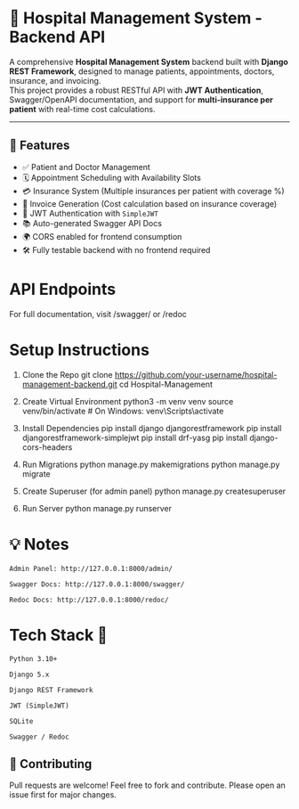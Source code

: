 # 🏥 Hospital Management System - Backend API

A comprehensive **Hospital Management System** backend built with **Django REST Framework**, designed to manage patients, appointments, doctors, insurance, and invoicing.  
This project provides a robust RESTful API with **JWT Authentication**, Swagger/OpenAPI documentation, and support for **multi-insurance per patient** with real-time cost calculations.

---

## 🔧 Features

- ✅ Patient and Doctor Management  
- 🗓️ Appointment Scheduling with Availability Slots  
- 💳 Insurance System (Multiple insurances per patient with coverage %)  
- 📄 Invoice Generation (Cost calculation based on insurance coverage)  
- 🔐 JWT Authentication with `SimpleJWT`  
- 📚 Auto-generated Swagger API Docs  
- 🌍 CORS enabled for frontend consumption  
- 🛠️ Fully testable backend with no frontend required  


# API Endpoints
  For full documentation, visit /swagger/ or /redoc

# Setup Instructions
1. Clone the Repo
git clone https://github.com/your-username/hospital-management-backend.git
cd Hospital-Management

2. Create Virtual Environment
python3 -m venv venv
source venv/bin/activate  # On Windows: venv\Scripts\activate

3. Install Dependencies
pip install django djangorestframework
pip install djangorestframework-simplejwt
pip install drf-yasg
pip install django-cors-headers

4. Run Migrations
python manage.py makemigrations
python manage.py migrate

5. Create Superuser (for admin panel)
python manage.py createsuperuser

6. Run Server
python manage.py runserver

# 💡 Notes

    Admin Panel: http://127.0.0.1:8000/admin/

    Swagger Docs: http://127.0.0.1:8000/swagger/

    Redoc Docs: http://127.0.0.1:8000/redoc/


# Tech Stack 📌

    Python 3.10+

    Django 5.x

    Django REST Framework

    JWT (SimpleJWT)

    SQLite

    Swagger / Redoc


## 🤝 Contributing

Pull requests are welcome! Feel free to fork and contribute.
Please open an issue first for major changes.









